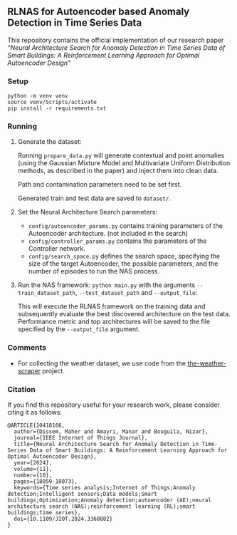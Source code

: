 ## RLNAS for Autoencoder based Anomaly Detection in Time Series Data

This repository contains the official implementation of our research paper *"Neural Architecture Search for Anomaly Detection in Time Series Data of Smart Buildings: A Reinforcement Learning Approach for Optimal Autoencoder Design"*

### Setup
``````
python -m venv venv
source venv/Scripts/activate
pip install -r requirements.txt
``````

### Running
1. Generate the dataset: 
    
    Running `prepare_data.py` will generate contextual and point anomalies (using the Gaussian Mixture Model and Multivariate Uniform Distribution methods, as described in the paper) and inject them into clean data. 
    
    Path and contamination parameters need to be set first. 
    
    Generated train and test data are saved to `dataset/`.

2. Set the Neural Architecture Search parameters:
    - `config/autoencoder_params.py` contains training parameters of the Autoencoder architecture. (not included in the search) 
    - `config/controller_params.py` contains the parameters of the Controller network.
    - `config/search_space.py` defines the search space, specifying the size of the target Autoencoder, the possible parameters, and the number of episodes to run the NAS process.

3. Run the NAS framework: `python main.py` with the arguments `--train_dataset_path`, `--test_dataset_path` and `--output_file`:

    This will execute the RLNAS framework on the training data and subsequently evaluate the best discovered architecture on the test data. Performance metric and top architectures will be saved to the file specified by the `--output_file` argument.

### Comments 
- For collecting the weather dataset, we use code from the [the-weather-scraper](https://github.com/Karlheinzniebuhr/the-weather-scraper) project.

### Citation
If you find this repository useful for your research work, please consider citing it as follows:
```
@ARTICLE{10418166,
  author={Dissem, Maher and Amayri, Manar and Bouguila, Nizar},
  journal={IEEE Internet of Things Journal}, 
  title={Neural Architecture Search for Anomaly Detection in Time-Series Data of Smart Buildings: A Reinforcement Learning Approach for Optimal Autoencoder Design}, 
  year={2024},
  volume={11},
  number={10},
  pages={18059-18073},
  keywords={Time series analysis;Internet of Things;Anomaly detection;Intelligent sensors;Data models;Smart buildings;Optimization;Anomaly detection;autoencoder (AE);neural architecture search (NAS);reinforcement learning (RL);smart buildings;time series},
  doi={10.1109/JIOT.2024.3360882}
}
```
